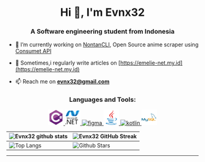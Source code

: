 <h1 align="center">Hi 👋, I'm Evnx32</h1>
<h3 align="center">A Software engineering student from Indonesia</h3>

- 🔭 I’m currently working on [NontanCLI](https://github.com/evnx32/NontanCLI), Open Source anime scraper using [Consumet API](https://github.com/consumet/api.consumet.org)

- 📝 Sometimes,i regularly write articles on [https://emelie-net.my.id](https://emelie-net.my.id)

- 📫 Reach me on **evnx32@gmail.com**

<p align="left">
</p>

<h3 align="center">Languages and Tools:</h3>
<p align="center"> <a href="https://www.w3schools.com/cs/" target="_blank" rel="noreferrer"> <img src="https://raw.githubusercontent.com/devicons/devicon/master/icons/csharp/csharp-original.svg" alt="csharp" width="40" height="40"/> </a> <a href="https://dotnet.microsoft.com/" target="_blank" rel="noreferrer"> <img src="https://raw.githubusercontent.com/devicons/devicon/master/icons/dot-net/dot-net-original-wordmark.svg" alt="dotnet" width="40" height="40"/> </a> <a href="https://www.figma.com/" target="_blank" rel="noreferrer"> <img src="https://www.vectorlogo.zone/logos/figma/figma-icon.svg" alt="figma" width="40" height="40"/> </a> <a href="https://www.java.com" target="_blank" rel="noreferrer"> <img src="https://raw.githubusercontent.com/devicons/devicon/master/icons/java/java-original.svg" alt="java" width="40" height="40"/> </a> <a href="https://kotlinlang.org" target="_blank" rel="noreferrer"> <img src="https://www.vectorlogo.zone/logos/kotlinlang/kotlinlang-icon.svg" alt="kotlin" width="40" height="40"/> </a> <a href="https://www.mysql.com/" target="_blank" rel="noreferrer"> <img src="https://raw.githubusercontent.com/devicons/devicon/master/icons/mysql/mysql-original-wordmark.svg" alt="mysql" width="40" height="40"/> </a> </p>



| ![Evnx32 github stats](https://github-readme-stats.vercel.app/api?username=evnx32&show_icons=true&theme=radical)             | ![Evnx32 GitHub Streak](https://github-readme-streak-stats.herokuapp.com/?user=evnx32&theme=radical)|
| --------------------------------------------------------------------------------------------------------------------------------- | ----------------------------------------------------------------------------------------------------------------------------------------------------------------------------------------------------------------- |
| ![Top Langs](https://github-readme-stats.vercel.app/api/top-langs/?username=evnx32&langs_count=8&theme=radical&layout=compact) | ![Github Stars](https://github-readme-stats.vercel.app/api?username=evnx32&show_icons=true&locale=en&count_private=true&hide_rank=true&custom_title=My%20GitHub%20Stats&disable_animations=true&theme=radical) |

-------
